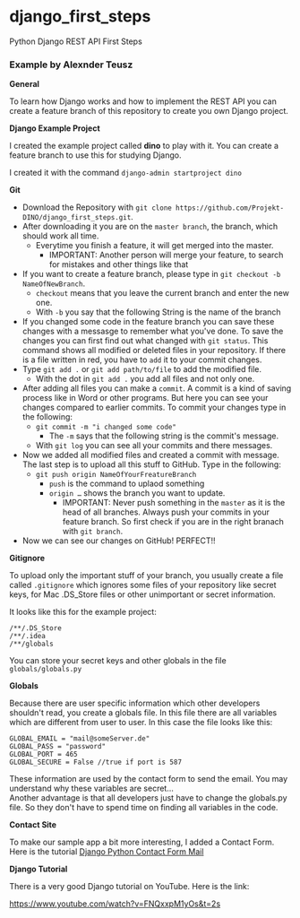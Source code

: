 # django_first_steps
Python Django REST API First Steps

<h3>Example by Alexnder Teusz</h3>

**General**

To learn how Django works and how to implement the REST API you can create a feature branch of this repository to create you own Django project.

**Django Example Project**

I created the example project called **dino** to play with it. You can create a feature branch to use this for studying Django. 

I created it with the command `django-admin startproject dino`



**Git**

- Download the Repository with `git clone https://github.com/Projekt-DINO/django_first_steps.git`. 
- After downloading it you are on the `master branch`, the branch, which should work all time. 
  - Everytime you finish a feature, it will get merged into the master.
    - IMPORTANT: Another person will merge your feature, to search for mistakes and other things like that
- If you want to create a feature branch, please type in `git checkout -b NameOfNewBranch`. 
  - `checkout` means that you leave the current branch and enter the new one.
  - With `-b` you say that the following String is the name of the branch
- If you changed some code in the feature branch you can save these changes with a messasge to remember what you've done. To save the changes you can first find out what changed with `git status`. This command shows all modified or deleted files in your repository. If there is a file written in red, you have to `add` it to your commit changes. 
- Type `git add .` or `git add path/to/file` to add the modified file.
  - With the dot in `git add .` you add all files and not only one.
- After adding all files you can make a `commit`. A commit is a kind of saving process like in Word or other programs. But here you can see your changes compared to earlier commits. To commit your changes type in the following: 
  - `git commit -m "i changed some code"`
    - The `-m` says that the following string is the commit's message.
  - With `git log` you can see all your commits and there messages.
- Now we added all modified files and created a commit with message. The last step is to upload all this stuff to GitHub. Type in the following: 
  - `git push origin NameOfYourFreatureBranch`
    - `push` is the command to uplaod something
    - `origin …` shows the branch you want to update. 
      - IMPORTANT: Never push something in the `master` as it is the head of all branches. Always push your commits in your feature branch. So first check if you are in the right branach with `git branch`. 
- Now we can see our changes on GitHub! PERFECT!!


**Gitignore**

To upload only the important stuff of your branch, you usually create a file called `.gitignore` which ignores some files of your repository like secret keys, for Mac .DS_Store files or other unimportant or secret information.

It looks like this for the example project: 

```
/**/.DS_Store
/**/.idea
/**/globals
```

You can store your secret keys and other globals in the file `globals/globals.py`

**Globals**

Because there are user specific information which other developers shouldn't read, you create a globals file. 
In this file there are all variables which are different from user to user. In this case the file looks like this: <br>
```
GLOBAL_EMAIL = "mail@someServer.de"
GLOBAL_PASS = "password"
GLOBAL_PORT = 465 
GLOBAL_SECURE = False //true if port is 587
```

These information are used by the contact form to send the email. You may understand why these variables are secret... <br>
Another advantage is that all developers just have to change the globals.py file. So they don't have to spend time on finding all variables in the code.

**Contact Site**

To make our sample app a bit more interesting, I added a Contact Form. <br>
Here is the tutorial [Django Python Contact Form Mail]("https://hellowebbooks.com/news/tutorial-setting-up-a-contact-form-with-django/")


**Django Tutorial**

There is a very good Django tutorial on YouTube. Here is the link: 

https://www.youtube.com/watch?v=FNQxxpM1yOs&t=2s

